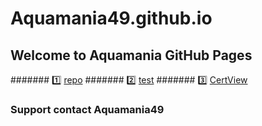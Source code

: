 # Aquamania49.github.io
## Welcome to Aquamania GitHub Pages


####### :one: [repo](/repo)
####### :two: [test](/test)
####### :three: [CertView](/CertView)

### Support contact Aquamania49
